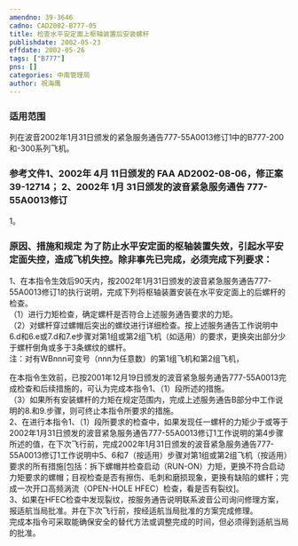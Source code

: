 ```yaml
---
amendno: 39-3646  
cadno: CAD2002-B777-05  
title: 检查水平安定面上枢轴装置后安装螺杆  
publishdate: 2002-05-23  
effdate: 2002-05-26  
tags: ["B777"]  
pns: []  
categories: 中南管理局  
author: 祝海鹰  
---
```

  
### 适用范围  
列在波音2002年1月31日颁发的紧急服务通告777-55A0013修订1中的B777-200和-300系列飞机。  
  
<!--more-->  
### 参考文件1、2002年 4月 11日颁发的 FAA AD2002-08-06，修正案 39-12714； 2、2002年 1月 31日颁发的波音紧急服务通告 777-55A0013修订  
1。  
  
### 原因、措施和规定     为了防止水平安定面的枢轴装置失效，引起水平安定面失控，造成飞机失控。除非事先已完成，必须完成下列要求：  
1、在本指令生效后90天内，按2002年1月31日颁发的波音紧急服务通告777-55A0013修订1的执行说明，完成下列将枢轴装置安装在水平安定面上的后螺杆的检查。  
    （1）进行力矩检查，确定螺杆是否符合上述服务通告要求的力矩。  
    （2）对螺杆穿过螺帽后突出的螺纹进行详细检查。按上述服务通告工作说明中6.d和6.e或7.d和7.e步骤对第1组或第2组飞机（如适用）的要求，更换突出部分少于螺杆倒角或多于3条螺纹的螺杆。  
    注：对有WBnnn可变号（nnn为任意数）的第1组飞机和第2组飞机，  
  
在本指令生效前，已按2001年12月19日颁发的波音紧急服务通告777-55A0013完成检查和后续措施的，可认为完成本指令1、（1）段所述的措施。  
    （3）如果所有安装螺杆的力矩在规定范围内，完成上述服务通告B部分中工作说明的8.和9.步骤，则可终止本指令所要求的措施。  
    2、在进行本指令1、（1）段所要求的检查中，如果发现任一螺杆的力矩少于或等于2002年1月31日颁发的波音紧急服务通告777-55A0013修订1工作说明的第4步骤所述的值，在下次飞行前，完成2002年1月31日颁发的波音紧急服务通告777-55A0013修订1工作说明中5、6和7（按适用）步骤对第1组或第2组飞机（按适用）要求的所有措施[包括：拆下螺帽并检查启动（RUN-ON）力矩，更换不符合启动力矩要求的螺帽；目视检查是否有擦伤、毛刺和磨损现象，更换有缺陷的螺杆；完成一次开口高频涡流（OPEN-HOLE HFEC）检查，看是否有裂纹]。  
    3、如果在HFEC检查中发现裂纹，按服务通告说明联系波音公司询问修理方案，报适航当局批准。并在下次飞行前，按经适航当局批准的方案完成修理。  
    完成本指令可采取能确保安全的替代方法或调整完成的时间，但必须得到适航当局的批准。  
